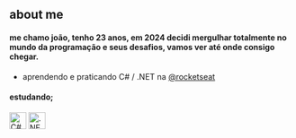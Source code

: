 ## about me
#### me chamo joão, tenho 23 anos, em 2024 decidi mergulhar totalmente no mundo da programação e seus desafios, vamos ver até onde consigo chegar.
<ul> 
  <li>aprendendo e praticando C# / .NET na
    <a href="https://github.com/rocketseat" target="_blank">@rocketseat</a>
  </li>
</ul>


#### estudando;
<a href="https://learn.microsoft.com/en-us/dotnet/csharp/" title="C#"><img src="https://github.com/tomchen/stack-icons/blob/master/logos/c-sharp.svg" alt="C#" width="30px" height="30px"></a>
<a href="https://learn.microsoft.com/en-us/dotnet/" title=".NET"><img src="https://upload.wikimedia.org/wikipedia/commons/thumb/7/7d/Microsoft_.NET_logo.svg/2048px-Microsoft_.NET_logo.svg.png" alt=".NET" width="30px" height="30px"></a>
